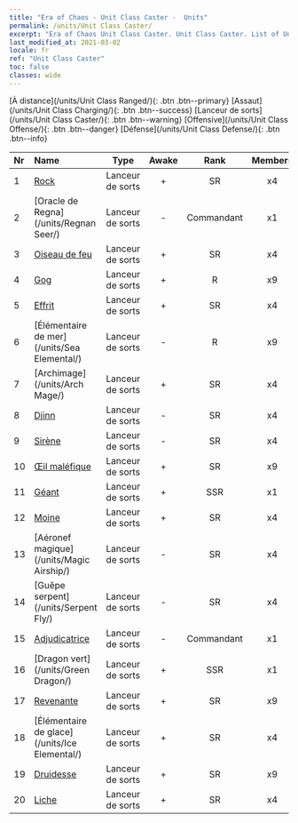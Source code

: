 ```yaml
---
title: "Era of Chaos - Unit Class Caster -  Units"
permalink: /units/Unit Class Caster/
excerpt: "Era of Chaos Unit Class Caster. Unit Class Caster. List of Unit Class in Era of Chaos"
last_modified_at: 2021-03-02
locale: fr
ref: "Unit Class Caster"
toc: false
classes: wide
---
```

 [À distance](/units/Unit Class Ranged/){: .btn .btn--primary} [Assaut](/units/Unit Class Charging/){: .btn .btn--success} [Lanceur de sorts](/units/Unit Class Caster/){: .btn .btn--warning} [Offensive](/units/Unit Class Offense/){: .btn .btn--danger} [Défense](/units/Unit Class Defense/){: .btn .btn--info} 

  | Nr |         Name        |   Type   | Awake |    Rank   |   Members     |  Stars  |  Attack  |     HP    | Awaken Name  |
  |:---|:--------------------|:--------:|:-----:|:---------:|:-------------:|:-------:|:--------:|:---------:|:-------------|
  | 1 | [Rock](/units/Roc/) | Lanceur de sorts | + | SR | x4 | <i class="fas fa-star"/><i class="fas fa-star"/> | 792.0 | 4978 |  Rock foudroyant  |
  | 2 | [Oracle de Regna](/units/Regnan Seer/) | Lanceur de sorts | - | Commandant | x1 | <i class="fas fa-star"/><i class="fas fa-star"/><i class="fas fa-star"/> | 1006.9 | 5091 |  Élémentaire des marées  |
  | 3 | [Oiseau de feu](/units/Firebird/) | Lanceur de sorts | + | SR | x4 | <i class="fas fa-star"/><i class="fas fa-star"/><i class="fas fa-star"/> | 848.5 | 4525 |  Phoenix  |
  | 4 | [Gog](/units/Gog/) | Lanceur de sorts | + | R | x9 | <i class="fas fa-star"/> | 102.6 | 629 |  Magog  |
  | 5 | [Effrit](/units/Efreeti/) | Lanceur de sorts | + | SR | x4 | <i class="fas fa-star"/><i class="fas fa-star"/> | 225.4 | 1446 |  Sultan Effrit  |
  | 6 | [Élémentaire de mer](/units/Sea Elemental/) | Lanceur de sorts | - | R | x9 | <i class="fas fa-star"/> | 201.8 | 1446 |  Élémentaire des marées  |
  | 7 | [Archimage](/units/Arch Mage/) | Lanceur de sorts | + | SR | x4 | <i class="fas fa-star"/><i class="fas fa-star"/> | 54.6 | 1324 |  Archimage  |
  | 8 | [Djinn](/units/Genie/) | Lanceur de sorts | - | SR | x4 | <i class="fas fa-star"/><i class="fas fa-star"/><i class="fas fa-star"/> | 102.6 | 662 |  Génie  |
  | 9 | [Sirène](/units/Mermaid/) | Lanceur de sorts | - | SR | x4 | <i class="fas fa-star"/><i class="fas fa-star"/><i class="fas fa-star"/> | 185.0 | 1648 |   -   |
  | 10 | [Œil maléfique](/units/Beholder/) | Lanceur de sorts | + | SR | x9 | <i class="fas fa-star"/><i class="fas fa-star"/><i class="fas fa-star"/> | 115.8 | 744 |  Œil démoniaque  |
  | 11 | [Géant](/units/Giant/) | Lanceur de sorts | + | SSR | x1 | <i class="fas fa-star"/><i class="fas fa-star"/><i class="fas fa-star"/> | 792.0 | 5431 |  Titan  |
  | 12 | [Moine](/units/Monk/) | Lanceur de sorts | + | SR | x4 | <i class="fas fa-star"/> | 102.6 | 662 |  Zélote  |
  | 13 | [Aéronef magique](/units/Magic Airship/) | Lanceur de sorts | - | SR | x4 | <i class="fas fa-star"/><i class="fas fa-star"/><i class="fas fa-star"/> | 208.5 | 1715 |   -   |
  | 14 | [Guêpe serpent](/units/Serpent Fly/) | Lanceur de sorts | - | SR | x4 | <i class="fas fa-star"/><i class="fas fa-star"/> | 178.3 | 1615 |    |
  | 15 | [Adjudicatrice](/units/Judicator/) | Lanceur de sorts | - | Commandant | x1 | <i class="fas fa-star"/><i class="fas fa-star"/><i class="fas fa-star"/> | 565.7 | 6109 |   -   |
  | 16 | [Dragon vert](/units/Green Dragon/) | Lanceur de sorts | + | SSR | x1 | <i class="fas fa-star"/><i class="fas fa-star"/><i class="fas fa-star"/> | 1018.2 | 4525 |  Dragon d'or  |
  | 17 | [Revenante](/units/Wight/) | Lanceur de sorts | + | SR | x9 | <i class="fas fa-star"/><i class="fas fa-star"/> | 107.5 | 662 |  Spectre  |
  | 18 | [Élémentaire de glace](/units/Ice Elemental/) | Lanceur de sorts | + | SR | x4 | <i class="fas fa-star"/><i class="fas fa-star"/> | 111.0 | 744 |  Esprit de la neige silencieux  |
  | 19 | [Druidesse](/units/Druid/) | Lanceur de sorts | + | SR | x9 | <i class="fas fa-star"/><i class="fas fa-star"/><i class="fas fa-star"/> | 102.6 | 844 |  Archidruidesse  |
  | 20 | [Liche](/units/Lich/) | Lanceur de sorts | + | SR | x4 | <i class="fas fa-star"/><i class="fas fa-star"/><i class="fas fa-star"/> | 228.7 | 1581 |  Grande Liche  |
